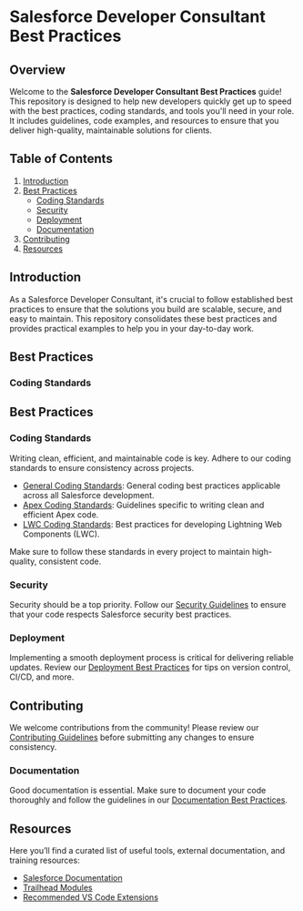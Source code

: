 ﻿# Salesforce Developer Consultant Best Practices

## Overview
Welcome to the **Salesforce Developer Consultant Best Practices** guide! This repository is designed to help new developers quickly get up to speed with the best practices, coding standards, and tools you'll need in your role. It includes guidelines, code examples, and resources to ensure that you deliver high-quality, maintainable solutions for clients.

## Table of Contents
1. [Introduction](#introduction)
2. [Best Practices](#best-practices)
   - [Coding Standards](#coding-standards)
   - [Security](#security)
   - [Deployment](#deployment)
   - [Documentation](#documentation)
3. [Contributing](#contributing)
4. [Resources](#resources)

## Introduction
As a Salesforce Developer Consultant, it's crucial to follow established best practices to ensure that the solutions you build are scalable, secure, and easy to maintain. This repository consolidates these best practices and provides practical examples to help you in your day-to-day work.

## Best Practices
### Coding Standards
## Best Practices
### Coding Standards
Writing clean, efficient, and maintainable code is key. Adhere to our coding standards to ensure consistency across projects.

- [General Coding Standards](Best_Practices/General_Standards/README.md): General coding best practices applicable across all Salesforce development.
- [Apex Coding Standards](Best_Practices/Apex_Standards/README.md): Guidelines specific to writing clean and efficient Apex code.
- [LWC Coding Standards](Best_Practices/LWC_Standards/README.md): Best practices for developing Lightning Web Components (LWC).

Make sure to follow these standards in every project to maintain high-quality, consistent code.

### Security
Security should be a top priority. Follow our [Security Guidelines](Best_Practices/Security.md) to ensure that your code respects Salesforce security best practices.

### Deployment
Implementing a smooth deployment process is critical for delivering reliable updates. Review our [Deployment Best Practices](Best_Practices/Deployment.md) for tips on version control, CI/CD, and more.

## Contributing
We welcome contributions from the community! Please review our [Contributing Guidelines](Contributing/README.md) before submitting any changes to ensure consistency.

### Documentation
Good documentation is essential. Make sure to document your code thoroughly and follow the guidelines in our [Documentation Best Practices](Best_Practices/Documentation/README.md).

## Resources
Here you’ll find a curated list of useful tools, external documentation, and training resources:

- [Salesforce Documentation](https://developer.salesforce.com/docs/)
- [Trailhead Modules](https://trailhead.salesforce.com/)
- [Recommended VS Code Extensions](Resources/VSCode_Extensions.md)



